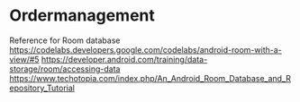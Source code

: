 # Ordermanagement

Reference for Room database
https://codelabs.developers.google.com/codelabs/android-room-with-a-view/#5
https://developer.android.com/training/data-storage/room/accessing-data
https://www.techotopia.com/index.php/An_Android_Room_Database_and_Repository_Tutorial
